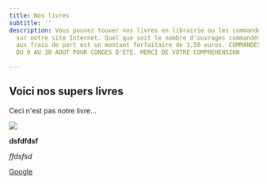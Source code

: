 ```yaml
---
title: Nos livres
subtitle: ''
description: Vous pouvez touver nos livres en librairie ou les commander directement
  sur notre site Internet. Quel que soit le nombre d'ouvrages commandés, la participation
  aux frais de port est un montant forfaitaire de 3,50 euros. COMMANDES SUSPENDUES
  DU 9 AU 30 AOUT POUR CONGES D'ETE. MERCI DE VOTRE COMPREHENSION

---
```

## Voici nos supers livres

Ceci n'est pas notre livre…

![](/images/bdtest.jpg)

**dsfdfdsf**

_ffdsfsd_

[Google ](Https://google.fr "Lien vers google")